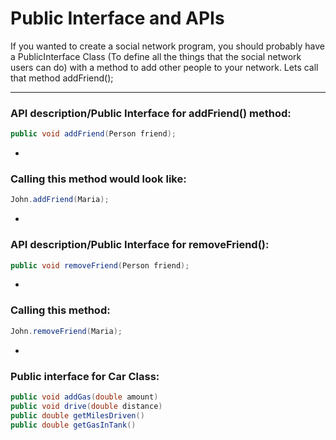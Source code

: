 # Public Interface and APIs

If you wanted to create a social network program, you should probably have a PublicInterface Class (To define all the things that the social network users can do) with a method to add other people to your network. Lets call that method addFriend();

***

### API description/Public Interface for addFriend() method:

```java
public void addFriend(Person friend);
```

-

### Calling this method would look like:

```java
John.addFriend(Maria);
```

-

### API description/Public Interface for removeFriend():

```java
public void removeFriend(Person friend);
```

-

### Calling this method:

```java
John.removeFriend(Maria);
```

-

### Public interface for Car Class:

```java
public void addGas(double amount)
public void drive(double distance)
public double getMilesDriven()
public double getGasInTank()
```
